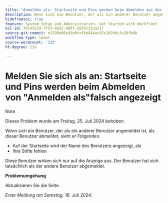 ```yaml
---
title: "Anmelden als: Startseite und Pins werden beim Abmelden aus der Anmeldung als nicht korrekt angezeigt."
description: Wenn sich ein Benutzer, der als ein anderer Benutzer angemeldet ist, als dieser abmeldet, werden ihm auf seinem Startbildschirm die folgenden Probleme angezeigt.
hidefromtoc: true
feature: System Setup and Administration, Get Started with Workfront
exl-id: 3614563d-7f53-4632-b09f-2874133aa217
source-git-commit: e3290a00e93e0faf6b944ac02c2820dc3a26fb4b
workflow-type: tm+mt
source-wordcount: '122'
ht-degree: 11%

---
```


# Melden Sie sich als an: Startseite und Pins werden beim Abmelden von &quot;Anmelden als&quot;falsch angezeigt

>[!NOTE]
>
>Dieses Problem wurde am Freitag, 25. Juli 2024 behoben.

Wenn sich ein Benutzer, der als ein anderer Benutzer angemeldet ist, als dieser Benutzer abmeldet, sieht er Folgendes:

* Auf der Startseite wird der Name des Benutzers angezeigt, als
* Ihre Stifte fehlen

Diese Benutzer wirken sich nur auf die Anzeige aus. Der Benutzer hat sich tatsächlich als der andere Benutzer abgemeldet.

**Problemumgehung**

Aktualisieren Sie die Seite.

_Erste Meldung am Samstag, 19. Juli 2024._
